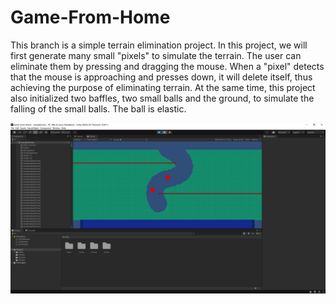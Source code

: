 # Game-From-Home

This branch is a simple terrain elimination project. In this project, we will first generate many small "pixels" to simulate the terrain. The user can eliminate them by pressing and dragging the mouse. When a "pixel" detects that the mouse is approaching and presses down, it will delete itself, thus achieving the purpose of eliminating terrain. At the same time, this project also initialized two baffles, two small balls and the ground, to simulate the falling of the small balls. The ball is elastic.

![Screenshot](./Screenshot.png)


